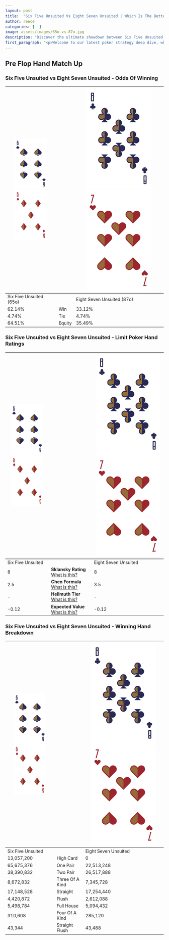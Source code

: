 ```yaml
---
layout: post
title:  "Six Five Unsuited Vs Eight Seven Unsuited | Which Is The Better Hand In Poker? A Complete Guide"
author: reece
categories: [  ]
image: assets/images/65o-vs-87o.jpg
description: "Discover the ultimate showdown between Six Five Unsuited and Eight Seven Unsuited in poker! Uncover the odds, strategies, and scenarios where one hand triumphs over the other. Get ready to up your poker game with this thrilling analysis."
first_paragraph: "<p>Welcome to our latest poker strategy deep dive, where we're pitting two distinct hands against each other in a high-stakes showdown: Six Five Unsuited vs Eight Seven Unsuited.</p><p>In the dynamic world of poker, every decision counts, and knowing which hand holds the upper hand is key to your success at the table.</p><p>In this article, we'll dissect these two hands, explore the scenarios where one dominates the other, and equip you with the knowledge to make strategic choices that can tip the odds in your favor.</p><p>Get ready to unravel the intriguing dynamics of these poker hands and elevate your game to new heights.</p>"
---
```




[comment]: # (sp0)

## Pre Flop Hand Match Up

<div class="table hand-ratings" markdown="1"> 



### Six Five Unsuited vs Eight Seven Unsuited - Odds Of Winning


    
| ![image info](assets/images/hand1/6.png) ![image info](assets/images/hand1/5o.png) |  | ![image info](assets/images/hand2/8.png) ![image info](assets/images/hand2/7o.png) |
| -------- | -------- | -------- |
| Six Five Unsuited (65o) |  | Eight Seven Unsuited (87o) |
| 62.14% | Win | 33.12% |
| 4.74% | Tie | 4.74% |
| 64.51% | Equity | 35.49% |




[comment]: # (sp1)



### Six Five Unsuited vs Eight Seven Unsuited - Limit Poker Hand Ratings


    
| ![image info](assets/images/hand1/6.png) ![image info](assets/images/hand1/5o.png) |  | ![image info](assets/images/hand2/8.png) ![image info](assets/images/hand2/7o.png) |
| -------- | -------- | -------- |
| Six Five Unsuited |  | Eight Seven Unsuited |
| 8 | **Sklansky Rating** [What is this?](/sklansky-rating-explained) | 8 |
| 2.5 | **Chen Formula** [What is this?](/chen-formula-explained) | 3.5 |
| - | **Hellmuth Tier** [What is this?](/Hellmuth-tier-explained) | - |
| -0.12 | **Expected Value** [What is this?](/expected-value-explained) | -0.12 |




[comment]: # (sp2)



### Six Five Unsuited vs Eight Seven Unsuited - Winning Hand Breakdown


    
| ![image info](assets/images/hand1/6.png) ![image info](assets/images/hand1/5o.png) |  | ![image info](assets/images/hand2/8.png) ![image info](assets/images/hand2/7o.png) |
| -------- | -------- | -------- |
| Six Five Unsuited |  | Eight Seven Unsuited |
| 13,057,200 | High Card | 0 |
| 65,675,376 | One Pair | 22,513,248 |
| 38,390,832 | Two Pair | 26,517,888 |
| 8,672,832 | Three Of A Kind | 7,345,728 |
| 17,148,528 | Straight | 17,254,440 |
| 4,420,872 | Flush | 2,612,088 |
| 5,498,784 | Full House | 5,094,432 |
| 310,608 | Four Of A Kind | 285,120 |
| 43,344 | Straight Flush | 43,488 |




[comment]: # (sp3)



</div>

[comment]: # (sp4)



[comment]: # (sp5)

